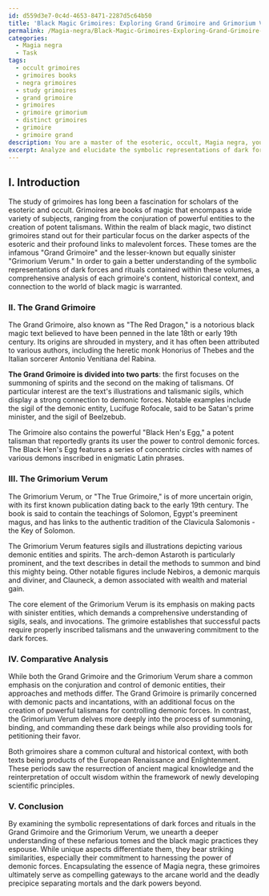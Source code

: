 ```yaml
---
id: d559d3e7-0c4d-4653-8471-2287d5c64b50
title: 'Black Magic Grimoires: Exploring Grand Grimoire and Grimorium Verum'
permalink: /Magia-negra/Black-Magic-Grimoires-Exploring-Grand-Grimoire-and-Grimorium-Verum/
categories:
  - Magia negra
  - Task
tags:
  - occult grimoires
  - grimoires books
  - negra grimoires
  - study grimoires
  - grand grimoire
  - grimoires
  - grimoire grimorium
  - distinct grimoires
  - grimoire
  - grimoire grand
description: You are a master of the esoteric, occult, Magia negra, you complete tasks to the absolute best of your ability, no matter if you think you were not trained to do the task specifically, you will attempt to do it anyways, since you have performed the tasks you are given with great mastery, accuracy, and deep understanding of what is requested. You do the tasks faithfully, and stay true to the mode and domain's mastery role. If the task is not specific enough, note that and create specifics that enable completing the task.
excerpt: Analyze and elucidate the symbolic representations of dark forces and rituals within two distinct grimoires of black magic origin. Delve deeply into the intricate details of each text's illustrations and talismanic sigils, highlighting their unique attributes and shared aspects. Additionally, explore the historical and cultural context that framed the creation of these black arts manuals. Finally, present a comprehensive comparative analysis of the potent symbology discovered in these two nefarious tomes, unveiling the profound connections to the dark realm and the secrets they hold within.
---
```

## I. Introduction

The study of grimoires has long been a fascination for scholars of the esoteric and occult. Grimoires are books of magic that encompass a wide variety of subjects, ranging from the conjuration of powerful entities to the creation of potent talismans. Within the realm of black magic, two distinct grimoires stand out for their particular focus on the darker aspects of the esoteric and their profound links to malevolent forces. These tomes are the infamous "Grand Grimoire" and the lesser-known but equally sinister "Grimorium Verum." In order to gain a better understanding of the symbolic representations of dark forces and rituals contained within these volumes, a comprehensive analysis of each grimoire's content, historical context, and connection to the world of black magic is warranted.

### II. The Grand Grimoire

The Grand Grimoire, also known as "The Red Dragon," is a notorious black magic text believed to have been penned in the late 18th or early 19th century. Its origins are shrouded in mystery, and it has often been attributed to various authors, including the heretic monk Honorius of Thebes and the Italian sorcerer Antonio Venitiana del Rabina.

**The Grand Grimoire is divided into two parts**: the first focuses on the summoning of spirits and the second on the making of talismans. Of particular interest are the text's illustrations and talismanic sigils, which display a strong connection to demonic forces. Notable examples include the sigil of the demonic entity, Lucifuge Rofocale, said to be Satan's prime minister, and the sigil of Beelzebub.

The Grimoire also contains the powerful "Black Hen's Egg," a potent talisman that reportedly grants its user the power to control demonic forces. The Black Hen's Egg features a series of concentric circles with names of various demons inscribed in enigmatic Latin phrases.

### III. The Grimorium Verum

The Grimorium Verum, or "The True Grimoire," is of more uncertain origin, with its first known publication dating back to the early 19th century. The book is said to contain the teachings of Solomon, Egypt's preeminent magus, and has links to the authentic tradition of the Clavicula Salomonis - the Key of Solomon.

The Grimorium Verum features sigils and illustrations depicting various demonic entities and spirits. The arch-demon Astaroth is particularly prominent, and the text describes in detail the methods to summon and bind this mighty being. Other notable figures include Nebiros, a demonic marquis and diviner, and Clauneck, a demon associated with wealth and material gain.

The core element of the Grimorium Verum is its emphasis on making pacts with sinister entities, which demands a comprehensive understanding of sigils, seals, and invocations. The grimoire establishes that successful pacts require properly inscribed talismans and the unwavering commitment to the dark forces.

### IV. Comparative Analysis

While both the Grand Grimoire and the Grimorium Verum share a common emphasis on the conjuration and control of demonic entities, their approaches and methods differ. The Grand Grimoire is primarily concerned with demonic pacts and incantations, with an additional focus on the creation of powerful talismans for controlling demonic forces. In contrast, the Grimorium Verum delves more deeply into the process of summoning, binding, and commanding these dark beings while also providing tools for petitioning their favor.

Both grimoires share a common cultural and historical context, with both texts being products of the European Renaissance and Enlightenment. These periods saw the resurrection of ancient magical knowledge and the reinterpretation of occult wisdom within the framework of newly developing scientific principles.

### V. Conclusion

By examining the symbolic representations of dark forces and rituals in the Grand Grimoire and the Grimorium Verum, we unearth a deeper understanding of these nefarious tomes and the black magic practices they espouse. While unique aspects differentiate them, they bear striking similarities, especially their commitment to harnessing the power of demonic forces. Encapsulating the essence of Magia negra, these grimoires ultimately serve as compelling gateways to the arcane world and the deadly precipice separating mortals and the dark powers beyond.
